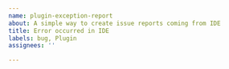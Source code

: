 ```yaml
---
name: plugin-exception-report
about: A simple way to create issue reports coming from IDE
title: Error occurred in IDE
labels: bug, Plugin
assignees: ''

---
```




